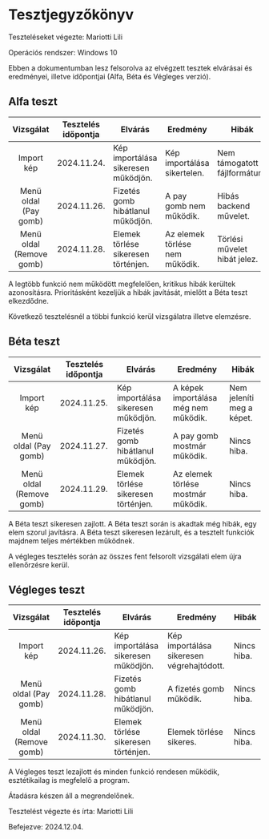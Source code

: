 # Tesztjegyzőkönyv

Teszteléseket végezte: Mariotti Lili

Operációs rendszer: Windows 10

Ebben a dokumentumban lesz felsorolva az elvégzett tesztek elvárásai és eredményei, illetve időpontjai (Alfa, Béta és Végleges verzió).

## Alfa teszt

| Vizsgálat | Tesztelés időpontja | Elvárás | Eredmény | Hibák |
| :---: | --- | --- | --- | --- |
| Import kép | 2024.11.24. | Kép importálása sikeresen működjön. | Kép importálása sikertelen. | Nem támogatott fájlformátum. |
| Menü oldal (Pay gomb) | 2024.11.26. | Fizetés gomb hibátlanul működjön. | A pay gomb nem működik. | Hibás backend művelet. |
| Menü oldal (Remove gomb) | 2024.11.28. | Elemek törlése sikeresen történjen. | Az elemek törlése nem működik. | Törlési művelet hibát jelez. |

A legtöbb funkció nem működött megfelelően, kritikus hibák kerültek azonosításra. Prioritásként kezeljük a hibák javítását, mielőtt a Béta teszt elkezdődne.

Következő tesztelésnél a többi funkció kerül vizsgálatra illetve elemzésre.
## Béta teszt

| Vizsgálat | Tesztelés időpontja | Elvárás | Eredmény | Hibák |
| :---: | --- | --- | --- | --- |
| Import kép | 2024.11.25. | Kép importálása sikeresen működjön. | A képek importálása még nem működik. | Nem jeleníti meg a képet. |
| Menü oldal (Pay gomb) | 2024.11.27. | Fizetés gomb hibátlanul működjön. | A pay gomb mostmár működik. | Nincs hiba. |
| Menü oldal (Remove gomb) | 2024.11.29. | Elemek törlése sikeresen történjen. | Az elemek törlése mostmár működik. | Nincs hiba. |

A Béta teszt sikeresen zajlott.
A Béta teszt során is akadtak még hibák, egy elem szorul javításra.
A Béta teszt sikeresen lezárult, és a tesztelt funkciók majdnem teljes mértékben működnek.

A végleges tesztelés során az összes fent felsorolt vizsgálati elem újra ellenőrzésre kerül.
## Végleges teszt
| Vizsgálat | Tesztelés időpontja | Elvárás | Eredmény | Hibák |
| :---: | --- | --- | --- | --- |
| Import kép | 2024.11.26. | Kép importálása sikeresen működjön. | Kép importálása sikeresen végrehajtódott. | Nincs hiba. |
| Menü oldal (Pay gomb) | 2024.11.28. | Fizetés gomb hibátlanul működjön. | A fizetés gomb működik. | Nincs hiba. |
| Menü oldal (Remove gomb) | 2024.11.30. | Elemek törlése sikeresen történjen. | Elemek törlése sikeres. | Nincs hiba. |

A Végleges teszt lezajlott és minden funkció rendesen működik, esztétikailag is megfelelő a program.

Átadásra készen áll a megrendelőnek.

Tesztelést végezte és írta: Mariotti Lili

Befejezve: 2024.12.04.
